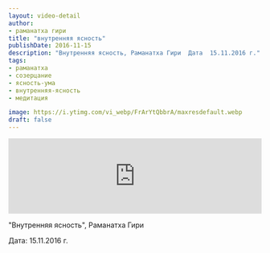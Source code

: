 ```yaml
---
layout: video-detail
author:
- раманатха гири
title: "внутренняя ясность"
publishDate: 2016-11-15
description: "Внутренняя ясность, Раманатха Гири  Дата  15.11.2016 г."
tags: 
- раманатха
- созерцание
- ясность-ума
- внутренняя-ясность
- медитация

image: https://i.ytimg.com/vi_webp/FrArYtQbbrA/maxresdefault.webp
draft: false
---
```


<iframe width="100%" src="https://www.youtube.com/embed/FrArYtQbbrA" frameborder="0" allowfullscreen=""></iframe> 

 "Внутренняя ясность", Раманатха Гири

 Дата: 15.11.2016 г.

  

 